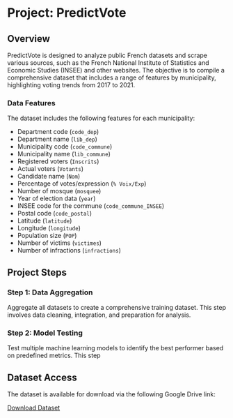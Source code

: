 # Project: PredictVote

## Overview

PredictVote is designed to analyze public French datasets and scrape various sources, such as the French National Institute of Statistics and Economic Studies (INSEE) and other websites. The objective is to compile a comprehensive dataset that includes a range of features by municipality, highlighting voting trends from 2017 to 2021.

### Data Features

The dataset includes the following features for each municipality:

- Department code (`code_dep`)
- Department name (`lib_dep`)
- Municipality code (`code_commune`)
- Municipality name (`lib_commune`)
- Registered voters (`Inscrits`)
- Actual voters (`Votants`)
- Candidate name (`Nom`)
- Percentage of votes/expression (`% Voix/Exp`)
- Number of mosque (`mosquee`)
- Year of election data (`year`)
- INSEE code for the commune (`code_commune_INSEE`)
- Postal code (`code_postal`)
- Latitude (`latitude`)
- Longitude (`longitude`)
- Population size (`POP`)
- Number of victims (`victimes`)
- Number of infractions (`infractions`)

## Project Steps

### Step 1: Data Aggregation

Aggregate all datasets to create a comprehensive training dataset. This step involves data cleaning, integration, and preparation for analysis.

### Step 2: Model Testing

Test multiple machine learning models to identify the best performer based on predefined metrics. This step

## Dataset Access

The dataset is available for download via the following Google Drive link:

[Download Dataset](https://drive.google.com/drive/folders/1bSHFMVzuUL2KWNdyiowYFEcjuPng7V04?usp=sharing)